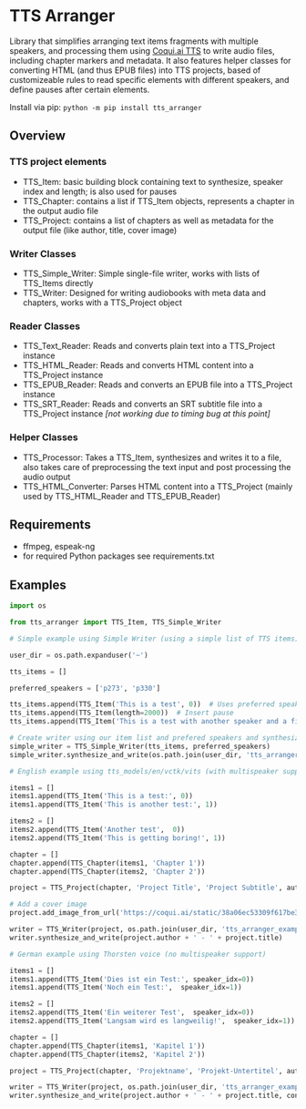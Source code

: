 # TTS Arranger

Library that simplifies arranging text items fragments with multiple speakers, and processing them using [Coqui.ai TTS](https://github.com/coqui-ai/TTS) to write audio files, including chapter markers and metadata. It also features helper classes for converting HTML (and thus EPUB files) into TTS projects, based of customizeable rules to read specific elements with different speakers, and define pauses after certain elements.

Install via pip: ``python -m pip install tts_arranger``

## Overview

### TTS project elements
* TTS_Item: basic building block containing text to synthesize, speaker index and length; is also used for pauses
* TTS_Chapter: contains a list if TTS_Item objects, represents a chapter in the output audio file
* TTS_Project: contains a list of chapters as well as metadata for the output file (like author, title, cover image)

### Writer Classes
* TTS_Simple_Writer: Simple single-file writer, works with lists of TTS_Items directly
* TTS_Writer: Designed for writing audiobooks with meta data and chapters, works with a TTS_Project object

### Reader Classes
* TTS_Text_Reader: Reads and converts plain text into a TTS_Project instance 
* TTS_HTML_Reader: Reads and converts HTML content into a TTS_Project instance
* TTS_EPUB_Reader: Reads and converts an EPUB file into a TTS_Project instance
* TTS_SRT_Reader: Reads and converts an SRT subtitle file into a TTS_Project instance *[not working due to timing bug at this point]*

### Helper Classes
* TTS_Processor: Takes a TTS_Item, synthesizes and writes it to a file, also takes care of preprocessing the text input and post processing the audio output
* TTS_HTML_Converter: Parses HTML content into a TTS_Project (mainly used by TTS_HTML_Reader and TTS_EPUB_Reader)

## Requirements
* ffmpeg, espeak-ng
* for required Python packages see requirements.txt

## Examples

```python
import os

from tts_arranger import TTS_Item, TTS_Simple_Writer

# Simple example using Simple Writer (using a simple list of TTS items), uses tts_models/en/vctk/vits by (default)

user_dir = os.path.expanduser('~')

tts_items = []

preferred_speakers = ['p273', 'p330']

tts_items.append(TTS_Item('This is a test', 0))  # Uses preferred speaker #0
tts_items.append(TTS_Item(length=2000))  # Insert pause
tts_items.append(TTS_Item('This is a test with another speaker and a fixed minimum length', 1, length=10000)) # Uses preferred speaker #1 and sets minimum length

# Create writer using our item list and prefered speakers and synthesize and save as mp3 audio
simple_writer = TTS_Simple_Writer(tts_items, preferred_speakers)
simple_writer.synthesize_and_write(os.path.join(user_dir, 'tts_arranger_example_output/test.mp3'))

# English example using tts_models/en/vctk/vits (with multispeaker support)

items1 = []
items1.append(TTS_Item('This is a test:', 0))
items1.append(TTS_Item('This is another test:', 1))

items2 = []
items2.append(TTS_Item('Another test',  0))
items2.append(TTS_Item('This is getting boring!', 1))

chapter = []
chapter.append(TTS_Chapter(items1, 'Chapter 1'))
chapter.append(TTS_Chapter(items2, 'Chapter 2'))

project = TTS_Project(chapter, 'Project Title', 'Project Subtitle', author='Some Author')

# Add a cover image
project.add_image_from_url('https://coqui.ai/static/38a06ec53309f617be3eb3b8b9367abf/598c3/logo-wordmark.png')

writer = TTS_Writer(project, os.path.join(user_dir, 'tts_arranger_example_output/'), preferred_speakers=preferred_speakers)
writer.synthesize_and_write(project.author + ' - ' + project.title)

# German example using Thorsten voice (no multispeaker support)

items1 = []
items1.append(TTS_Item('Dies ist ein Test:', speaker_idx=0))
items1.append(TTS_Item('Noch ein Test:',  speaker_idx=1))

items2 = []
items2.append(TTS_Item('Ein weiterer Test',  speaker_idx=0))
items2.append(TTS_Item('Langsam wird es langweilig!',  speaker_idx=1))

chapter = []
chapter.append(TTS_Chapter(items1, 'Kapitel 1'))
chapter.append(TTS_Chapter(items2, 'Kapitel 2'))

project = TTS_Project(chapter, 'Projektname', 'Projekt-Untertitel', author='Ein Autor', lang_code='de')

writer = TTS_Writer(project, os.path.join(user_dir, 'tts_arranger_example_output/'), model='tts_models/de/thorsten/tacotron2-DDC', vocoder='vocoder_models/de/thorsten/hifigan_v1', output_format='mp3')
writer.synthesize_and_write(project.author + ' - ' + project.title, concat=False)
```